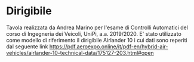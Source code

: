 # Dirigibile
Tavola realizzata da Andrea Marino per l'esame di Controlli Automatici del corso di Ingegneria dei Veicoli, UniPi, a.a. 2019/2020.
E' stato utilizzato come modello di riferimento il dirigibile Airlander 10 i cui dati sono reperiti dal seguente link
https://pdf.aeroexpo.online/it/pdf-en/hybrid-air-vehicles/airlander-10-technical-data/175127-203.html#open
